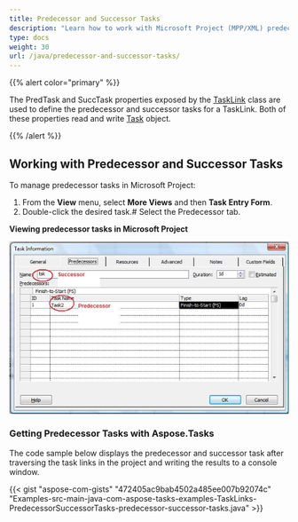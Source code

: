 ```yaml
---
title: Predecessor and Successor Tasks
description: "Learn how to work with Microsoft Project (MPP/XML) predecessor and successor tasks using Aspose.Tasks for Java."
type: docs
weight: 30
url: /java/predecessor-and-successor-tasks/
---
```


{{% alert color="primary" %}}

The PredTask and SuccTask properties exposed by the [TaskLink](https://apireference.aspose.com/tasks/java/com.aspose.tasks/TaskLink) class are used to define the predecessor and successor tasks for a TaskLink. Both of these properties read and write [Task](https://apireference.aspose.com/tasks/java/com.aspose.tasks/Task) object.

{{% /alert %}}

## **Working with Predecessor and Successor Tasks**
To manage predecessor tasks in Microsoft Project:

1. From the **View** menu, select **More Views** and then **Task Entry Form**.
2. Double-click the desired task.# Select the Predecessor tab.

**Viewing predecessor tasks in Microsoft Project** 

![checking predecessor/successors tasks in Microsoft Project 2019](predecessor-and-successor-tasks_1.png)

### **Getting Predecessor Tasks with Aspose.Tasks**
The code sample below displays the predecessor and successor task after traversing the task links in the project and writing the results to a console window.

{{< gist "aspose-com-gists" "472405ac9bab4502a485ee007b92074c" "Examples-src-main-java-com-aspose-tasks-examples-TaskLinks-PredecessorSuccessorTasks-predecessor-successor-tasks.java" >}}
